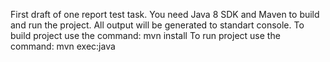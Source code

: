First draft of one report test task.
You need Java 8 SDK and Maven to build and run the project.
All output will be generated to standart console.
To build project use the command:
 mvn install
To run project use the command:
 mvn exec:java  
 